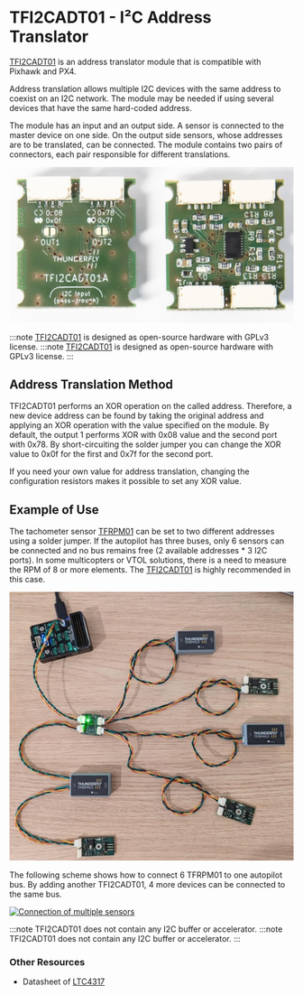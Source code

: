 # TFI2CADT01 - I²C Address Translator

[TFI2CADT01](https://github.com/ThunderFly-aerospace/TFI2CADT01) is an address translator module that is compatible with Pixhawk and PX4.

Address translation allows multiple I2C devices with the same address to coexist on an I2C network. The module may be needed if using several devices that have the same hard-coded address.

The module has an input and an output side. A sensor is connected to the master device on one side. On the output side sensors, whose addresses are to be translated, can be connected. The module contains two pairs of connectors, each pair responsible for different translations.

![TFI2CADT - i2c address translator](../../assets/peripherals/i2c_tfi2cadt/tfi2cadt01a_both_sides.jpg)

:::note
[TFI2CADT01](https://github.com/ThunderFly-aerospace/TFI2CADT01) is designed as open-source hardware with GPLv3 license. :::note [TFI2CADT01](https://github.com/ThunderFly-aerospace/TFI2CADT01) is designed as open-source hardware with GPLv3 license.
:::

## Address Translation Method

TFI2CADT01 performs an XOR operation on the called address. Therefore, a new device address can be found by taking the original address and applying an XOR operation with the value specified on the module. By default, the output 1 performs XOR with 0x08 value and the second port with 0x78. By short-circuiting the solder jumper you can change the XOR value to 0x0f for the first and 0x7f for the second port.

If you need your own value for address translation, changing the configuration resistors makes it possible to set any XOR value.

## Example of Use

The tachometer sensor [TFRPM01](../sensor/thunderfly_tachometer.md) can be set to two different addresses using a solder jumper. If the autopilot has three buses, only 6 sensors can be connected and no bus remains free (2 available addresses * 3 I2C ports). In some multicopters or VTOL solutions, there is a need to measure the RPM of 8 or more elements. The [TFI2CADT01](https://www.tindie.com/products/thunderfly/tfi2cadt01-i2c-address-translator/) is highly recommended in this case.

![Multiple sensors](../../assets/peripherals/i2c_tfi2cadt/tfi2cadt01_multi_tfrpm01.jpg)

The following scheme shows how to connect 6 TFRPM01 to one autopilot bus. By adding another TFI2CADT01, 4 more devices can be connected to the same bus.

[![Connection of multiple sensors](https://mermaid.ink/img/pako:eNptkd9rwjAQx_-VcE8dtJB2ukEfBLEWfJCJy8CHvgRznQH7gzSBDfF_33VZB2oCyf3I576XcBc4dgohh08j-xMTRdUyWuX2I6LNErY7zJh0tuv1ubNP_7csSRZsudlHS22GHlGxAduhM3fEfrdNI1GS4emK8a85fwSyGyC9A0S5yVbrg_DZKfLtCxH9JsjhaU7VvI7pfK3_NCg_NXmO3pwl5uYt9D0yAXoWoFNP4yM9H-kspJ0FtF8CdObpURtiaNA0UisaymWsrsCesMEKcnIV1tKdbQVVeyXU9UpaXCttOwO5NQ5jGKf1_t0ep9gzhZY04sYnrz9BI4mU)](https://mermaid-js.github.io/mermaid-live-editor/edit#pako:eNptkd9rwjAQx_-VcE8dtJB2ukEfBLEWfJCJy8CHvgRznQH7gzSBDfF_33VZB2oCyf3I576XcBc4dgohh08j-xMTRdUyWuX2I6LNErY7zJh0tuv1ubNP_7csSRZsudlHS22GHlGxAduhM3fEfrdNI1GS4emK8a85fwSyGyC9A0S5yVbrg_DZKfLtCxH9JsjhaU7VvI7pfK3_NCg_NXmO3pwl5uYt9D0yAXoWoFNP4yM9H-kspJ0FtF8CdObpURtiaNA0UisaymWsrsCesMEKcnIV1tKdbQVVeyXU9UpaXCttOwO5NQ5jGKf1_t0ep9gzhZY04sYnrz9BI4mU)



<!-- original mermaid graph
graph TD
    FMU(FMU - PX4 autopilot)
    FMU -- > AIR(Airspeed sensor)
    FMU -- > RPM1(TFRPM01C 0x50)
    FMU -- > RPM2(TFRPM01C 0x51)
    FMU -- > TFI2CEXT
    TFI2CEXT -- > ADT(TFI2CADT01: 0x0f, 0x7f)
    ADT -- > RPM3(Out1: TFRPM01C 0x50 - 0x5f)
    ADT -- > RPM4(Out1: TFRPM01C 0x51 - 0x5e)
    ADT -- > RPM5(Out2: TFRPM01C 0x50 - 0x2f)
    ADT -- > RPM6(Out2: TFRPM01C 0x52 - 0x2e)
-->


:::note TFI2CADT01 does not contain any I2C buffer or accelerator.
:::note TFI2CADT01 does not contain any I2C buffer or accelerator.
:::

### Other Resources

* Datasheet of [LTC4317](https://www.analog.com/media/en/technical-documentation/data-sheets/4317fa.pdf)
